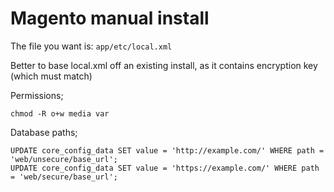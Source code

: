 Magento manual install
======================

The file you want is: `app/etc/local.xml`

Better to base local.xml off an existing install, as it contains encryption key (which must match)

Permissions;

```
chmod -R o+w media var
```

Database paths;

```
UPDATE core_config_data SET value = 'http://example.com/' WHERE path = 'web/unsecure/base_url';
UPDATE core_config_data SET value = 'https://example.com/' WHERE path = 'web/secure/base_url';
```
